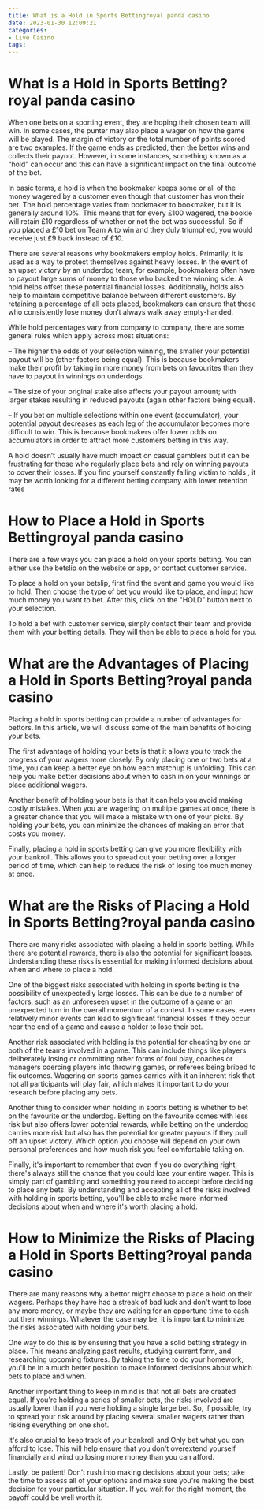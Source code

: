 ```yaml
---
title: What is a Hold in Sports Bettingroyal panda casino
date: 2023-01-30 12:09:21
categories:
- Live Casino
tags:
---
```



#  What is a Hold in Sports Betting?royal panda casino

When one bets on a sporting event, they are hoping their chosen team will win. In some cases, the punter may also place a wager on how the game will be played. The margin of victory or the total number of points scored are two examples. If the game ends as predicted, then the bettor wins and collects their payout. However, in some instances, something known as a “hold” can occur and this can have a significant impact on the final outcome of the bet.

In basic terms, a hold is when the bookmaker keeps some or all of the money wagered by a customer even though that customer has won their bet. The hold percentage varies from bookmaker to bookmaker, but it is generally around 10%. This means that for every £100 wagered, the bookie will retain £10 regardless of whether or not the bet was successful. So if you placed a £10 bet on Team A to win and they duly triumphed, you would receive just £9 back instead of £10.

There are several reasons why bookmakers employ holds. Primarily, it is used as a way to protect themselves against heavy losses. In the event of an upset victory by an underdog team, for example, bookmakers often have to payout large sums of money to those who backed the winning side. A hold helps offset these potential financial losses. Additionally, holds also help to maintain competitive balance between different customers. By retaining a percentage of all bets placed, bookmakers can ensure that those who consistently lose money don’t always walk away empty-handed.

While hold percentages vary from company to company, there are some general rules which apply across most situations:

– The higher the odds of your selection winning, the smaller your potential payout will be (other factors being equal). This is because bookmakers make their profit by taking in more money from bets on favourites than they have to payout in winnings on underdogs.

– The size of your original stake also affects your payout amount; with larger stakes resulting in reduced payouts (again other factors being equal).

– If you bet on multiple selections within one event (accumulator), your potential payout decreases as each leg of the accumulator becomes more difficult to win. This is because bookmakers offer lower odds on accumulators in order to attract more customers betting in this way.

A hold doesn’t usually have much impact on casual gamblers but it can be frustrating for those who regularly place bets and rely on winning payouts to cover their losses. If you find yourself constantly falling victim to holds , it may be worth looking for a different betting company with lower retention rates

#  How to Place a Hold in Sports Bettingroyal panda casino

There are a few ways you can place a hold on your sports betting. You can either use the betslip on the website or app, or contact customer service.

To place a hold on your betslip, first find the event and game you would like to hold. Then choose the type of bet you would like to place, and input how much money you want to bet. After this, click on the "HOLD" button next to your selection.

To hold a bet with customer service, simply contact their team and provide them with your betting details. They will then be able to place a hold for you.

#  What are the Advantages of Placing a Hold in Sports Betting?royal panda casino

Placing a hold in sports betting can provide a number of advantages for bettors. In this article, we will discuss some of the main benefits of holding your bets.

The first advantage of holding your bets is that it allows you to track the progress of your wagers more closely. By only placing one or two bets at a time, you can keep a better eye on how each matchup is unfolding. This can help you make better decisions about when to cash in on your winnings or place additional wagers.

Another benefit of holding your bets is that it can help you avoid making costly mistakes. When you are wagering on multiple games at once, there is a greater chance that you will make a mistake with one of your picks. By holding your bets, you can minimize the chances of making an error that costs you money.

Finally, placing a hold in sports betting can give you more flexibility with your bankroll. This allows you to spread out your betting over a longer period of time, which can help to reduce the risk of losing too much money at once.

#  What are the Risks of Placing a Hold in Sports Betting?royal panda casino

There are many risks associated with placing a hold in sports betting. While there are potential rewards, there is also the potential for significant losses. Understanding these risks is essential for making informed decisions about when and where to place a hold.

One of the biggest risks associated with holding in sports betting is the possibility of unexpectedly large losses. This can be due to a number of factors, such as an unforeseen upset in the outcome of a game or an unexpected turn in the overall momentum of a contest. In some cases, even relatively minor events can lead to significant financial losses if they occur near the end of a game and cause a holder to lose their bet.

Another risk associated with holding is the potential for cheating by one or both of the teams involved in a game. This can include things like players deliberately losing or committing other forms of foul play, coaches or managers coercing players into throwing games, or referees being bribed to fix outcomes. Wagering on sports games carries with it an inherent risk that not all participants will play fair, which makes it important to do your research before placing any bets.

Another thing to consider when holding in sports betting is whether to bet on the favourite or the underdog. Betting on the favourite comes with less risk but also offers lower potential rewards, while betting on the underdog carries more risk but also has the potential for greater payouts if they pull off an upset victory. Which option you choose will depend on your own personal preferences and how much risk you feel comfortable taking on.

Finally, it's important to remember that even if you do everything right, there's always still the chance that you could lose your entire wager. This is simply part of gambling and something you need to accept before deciding to place any bets. By understanding and accepting all of the risks involved with holding in sports betting, you'll be able to make more informed decisions about when and where it's worth placing a hold.

#  How to Minimize the Risks of Placing a Hold in Sports Betting?royal panda casino

There are many reasons why a bettor might choose to place a hold on their wagers. Perhaps they have had a streak of bad luck and don't want to lose any more money, or maybe they are waiting for an opportune time to cash out their winnings. Whatever the case may be, it is important to minimize the risks associated with holding your bets.

One way to do this is by ensuring that you have a solid betting strategy in place. This means analyzing past results, studying current form, and researching upcoming fixtures. By taking the time to do your homework, you'll be in a much better position to make informed decisions about which bets to place and when.

Another important thing to keep in mind is that not all bets are created equal. If you're holding a series of smaller bets, the risks involved are usually lower than if you were holding a single large bet. So, if possible, try to spread your risk around by placing several smaller wagers rather than risking everything on one shot.

It's also crucial to keep track of your bankroll and Only bet what you can afford to lose. This will help ensure that you don't overextend yourself financially and wind up losing more money than you can afford.

 Lastly, be patient! Don't rush into making decisions about your bets; take the time to assess all of your options and make sure you're making the best decision for your particular situation. If you wait for the right moment, the payoff could be well worth it.